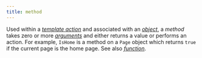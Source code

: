 ```yaml
---
title: method
---
```


Used within a [_template action_](g) and associated with an [_object_](g), a _method_ takes zero or more [_arguments_](g) and either returns a value or performs an action. For example, `IsHome` is a method on a `Page` object which returns `true` if the current page is the home page. See also [_function_](g).
